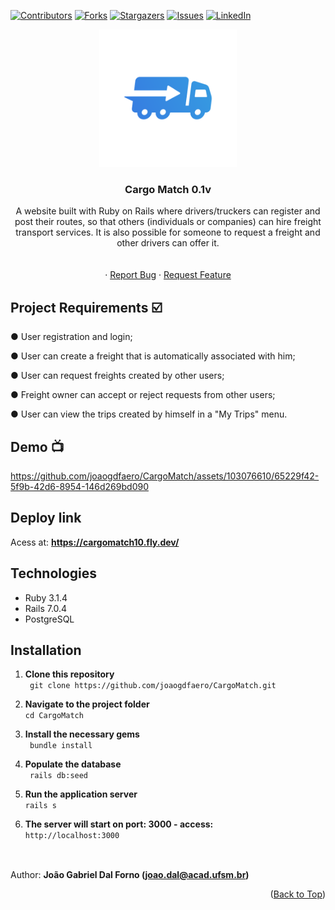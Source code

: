 <a name="readme-top"></a>
[![Contributors][contributors-shield]][contributors-url]
[![Forks][forks-shield]][forks-url]
[![Stargazers][stars-shield]][stars-url]
[![Issues][issues-shield]][issues-url]
[![LinkedIn][linkedin-shield]][linkedin-url]
<br />
<div align="center">
  <a href="https://github.com/joaogdfaero/CargoMatch/">
    <img src="cargomatchlogo.png" alt="Logo" width="220" height="220">
  </a>

<h3 align="center">Cargo Match 0.1v</h3>

  <p align="center">
    A website built with Ruby on Rails where drivers/truckers can register and post their routes, so that others (individuals or companies) can hire freight transport services. It is also possible for someone to request a freight and other drivers can offer it.
     <br />
    <br />
    <br />
    ·
    <a href="https://github.com/joaogdfaero/CargoMatch/issues">Report Bug</a>
    ·
    <a href="https://github.com/joaogdfaero/CargoMatch/issues">Request Feature</a>
  </p>
</div>

## Project Requirements :ballot_box_with_check:
● User registration and login;

● User can create a freight that is automatically associated with him;

● User can request freights created by other users;

● Freight owner can accept or reject requests from other users;

● User can view the trips created by himself in a "My Trips" menu.

## Demo 📺

https://github.com/joaogdfaero/CargoMatch/assets/103076610/65229f42-5f9b-42d6-8954-146d269bd090

## Deploy link

Acess at: **https://cargomatch10.fly.dev/**

## Technologies
* Ruby 3.1.4
* Rails 7.0.4
* PostgreSQL

## Installation
1. **Clone this repository**  
` git clone https://github.com/joaogdfaero/CargoMatch.git`

2. **Navigate to the project folder**  
` cd CargoMatch `

3. **Install the necessary gems**  
` bundle install`

4. **Populate the database**  
` rails db:seed`

5. **Run the application server**  
` rails s `

6. **The server will start on port: 3000 - access:**    
` http://localhost:3000 `

##
<br>Author: <strong>João Gabriel Dal Forno (joao.dal@acad.ufsm.br)</strong>

<p align="right">(<a href="#readme-top">Back to Top</a>)</p>

<!-- MARKDOWN LINKS & IMAGES -->
<!-- https://www.markdownguide.org/basic-syntax/#reference-style-links -->
[contributors-shield]: https://img.shields.io/github/contributors/joaogdfaero/CargoMatch.svg?style=for-the-badge
[contributors-url]: https://github.com/joaogdfaero/CargoMatch/graphs/contributors
[forks-shield]: https://img.shields.io/github/forks/joaogdfaero/CargoMatch.svg?style=for-the-badge
[forks-url]: https://github.com/joaogdfaero/CargoMatch/network/members
[stars-shield]: https://img.shields.io/github/stars/joaogdfaero/CargoMatch.svg?style=for-the-badge
[stars-url]: https://github.com/joaogdfaero/CargoMatch/stargazers
[issues-shield]: https://img.shields.io/github/issues/joaogdfaero/CargoMatch.svg?style=for-the-badge
[issues-url]: https://github.com/joaogdfaero/CargoMatch/issues
[license-shield]: https://img.shields.io/github/license/joaogdfaero/CargoMatch.svg?style=for-the-badge
[license-url]: https://github.com/joaogdfaero/CargoMatch/blob/master/LICENSE.txt
[linkedin-shield]: https://img.shields.io/badge/-LinkedIn-black.svg?style=for-the-badge&logo=linkedin&colorB=555
[linkedin-url]: https://www.linkedin.com/in/jo%C3%A3o-gabriel-dal-forno/
[product-screenshot]: images/screenshot.png
[Next.js]: https://img.shields.io/badge/next.js-000000?style=for-the-badge&logo=nextdotjs&logoColor=white
[Next-url]: https://nextjs.org/
[React.js]: https://img.shields.io/badge/React-20232A?style=for-the-badge&logo=react&logoColor=61DAFB
[React-url]: https://reactjs.org/
[Vue.js]: https://img.shields.io/badge/Vue.js-35495E?style=for-the-badge&logo=vuedotjs&logoColor=4FC08D
[Vue-url]: https://vuejs.org/
[Angular.io]: https://img.shields.io/badge/Angular-DD0031?style=for-the-badge&logo=angular&logoColor=white
[Angular-url]: https://angular.io/
[Svelte.dev]: https://img.shields.io/badge/Svelte-4A4A55?style=for-the-badge&logo=svelte&logoColor=FF3E00
[Svelte-url]: https://svelte.dev/
[Laravel-url]: https://laravel.com
[Bootstrap.com]: https://img.shields.io/github/forks/joaogdfaero/CargoMatch.svg?style=for-the-badge&logo=bootstrap&logoColor=white
[Bootstrap-url]: https://getbootstrap.com

